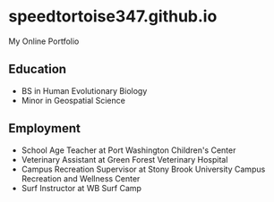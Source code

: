 # speedtortoise347.github.io
My Online Portfolio

## Education
 - BS in Human Evolutionary Biology
 - Minor in Geospatial Science

## Employment
- School Age Teacher at Port Washington Children's Center
- Veterinary Assistant at Green Forest Veterinary Hospital
- Campus Recreation Supervisor at Stony Brook University Campus Recreation and Wellness Center
- Surf Instructor at WB Surf Camp


